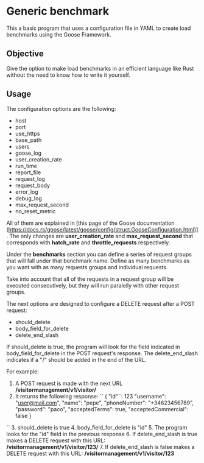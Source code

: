 # Generic benchmark

This a basic program that uses a configuration file in YAML to create load benchmarks using the Goose Framework.

## Objective

Give the option to make load benchmarks in an efficient language like Rust without the need to know how to write it yourself.

## Usage

The configuration options are the following:

- host
- port
- use_https
- base_path
- users
- goose_log
- user_creation_rate
- run_time
- report_file
- request_log
- request_body
- error_log
- debug_log
- max_request_second
- no_reset_metric

All of them are explained in [this page of the Goose documentation (https://docs.rs/goose/latest/goose/config/struct.GooseConfiguration.html)]. 
The only changes are **user_creation_rate** and **max_request_second** that corresponds with **hatch_rate** and **throttle_requests** respectively.

Under the **benchmarks** section you can define a series of request groups that will fall under that benchmark name. Define as many benchmarks as 
you want with as many requests groups and individual requests.

Take into account that all of the requests in a request group will be executed consecutively, but they will run paralelly with other request groups.

The next options are designed to configure a DELETE request after a POST request:
- should_delete
- body_field_for_delete
- delete_end_slash

If should_delete is true, the program will look for the field indicated in body_field_for_delete in the POST request's response. The delete_end_slash indicates 
if a "/" should be added in the end of the URL. 

For example:
1. A POST request is made with the next URL **/visitormanagement/v1/visitor/**
2. It returns the following response:
``
  {
    "id"¨: 123
    "username": "user@mail.com",
    "name": "pepe",
    "phoneNumber": "+34623456789",
    "password": "paco",
    "acceptedTerms": true,
    "acceptedCommercial": false
  }
  
``
 3. should_delete is true
 4. body_field_for_delete is "id"
 5. The program looks for the "id" field in the previous response
 6. If delete_end_slash is true makes a DELETE request with this URL: **/visitormanagement/v1/visitor/123/**
 7. If delete_end_slash is false makes a DELETE request with this URL: **/visitormanagement/v1/visitor/123**
 
